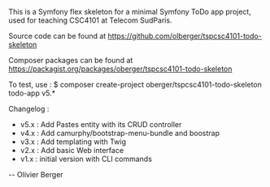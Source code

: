 This is a Symfony flex skeleton for a minimal Symfony ToDo app
project, used for teaching CSC4101 at Telecom SudParis.

Source code can be found at
https://github.com/olberger/tspcsc4101-todo-skeleton

Composer packages can be found at
https://packagist.org/packages/oberger/tspcsc4101-todo-skeleton

To test, use :
 $ composer create-project oberger/tspcsc4101-todo-skeleton todo-app v5.*

Changelog :
 - v5.x : Add Pastes entity with its CRUD controller
 - v4.x : Add camurphy/bootstrap-menu-bundle and boostrap
 - v3.x : Add templating with Twig
 - v2.x : Add basic Web interface
 - v1.x : initial version with CLI commands
 
-- Olivier Berger
